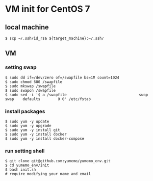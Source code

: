 # VM init for CentOS 7
## local machine
```
$ scp ~/.ssh/id_rsa ${target_machine}:~/.ssh/
```

## VM
### setting swap
```
$ sudo dd if=/dev/zero of=/swapfile bs=1M count=1024
$ sudo chmod 600 /swapfile
$ sudo mkswap /swapfile
$ sudo swapon /swapfile
$ sudo sed -i '$ a /swapfile                                 swap                    swap    defaults        0 0' /etc/fstab
```
### install packages
```
$ sudo yum -y update
$ sudo yum -y upgrade
$ sudo yum -y install git
$ sudo yum -y install docker
$ sudo yum -y install docker-compose
```

### run setting shell
```
$ git clone git@github.com:yumemo/yumemo_env.git
$ cd yumemo_env/init
$ bash init.sh
# require modifying your name and email
```
